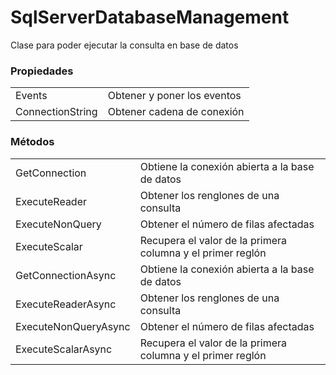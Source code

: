 # SqlServerDatabaseManagement

Clase para poder ejecutar la consulta en base de datos

### Propiedades

|                  |                             |
| ---------------- | --------------------------- |
| Events           | Obtener y poner los eventos |
| ConnectionString | Obtener cadena de conexión  |

### Métodos

|                       |                                                            |
| --------------------- | ---------------------------------------------------------- |
| GetConnection         | Obtiene la conexión abierta a la base de datos             |
| ExecuteReader<T>      | Obtener los renglones de una consulta                      |
| ExecuteNonQuery       | Obtener el número de filas afectadas                       |
| ExecuteScalar         | Recupera el valor de la primera columna y el primer reglón |
| GetConnectionAsync    | Obtiene la conexión abierta a la base de datos             |
| ExecuteReaderAsync<T> | Obtener los renglones de una consulta                      |
| ExecuteNonQueryAsync  | Obtener el número de filas afectadas                       |
| ExecuteScalarAsync    | Recupera el valor de la primera columna y el primer reglón |
